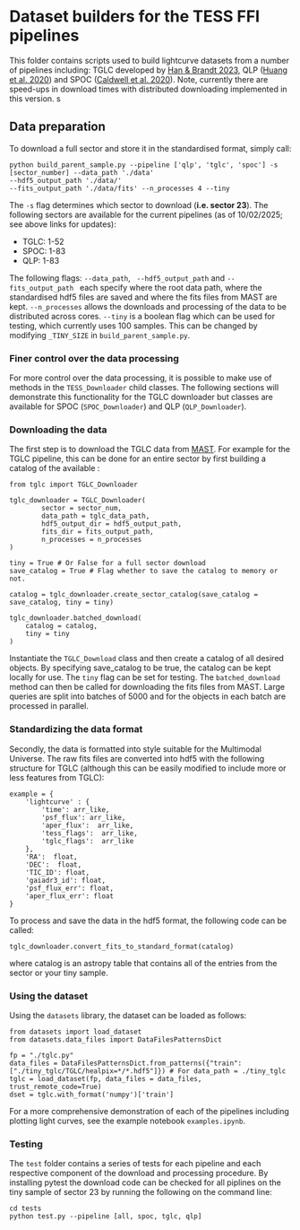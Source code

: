 
# Dataset builders for the TESS FFI pipelines

This folder contains scripts used to build lightcurve datasets from a number of pipelines including: TGLC developed by [Han & Brandt 2023](https://iopscience.iop.org/article/10.3847/1538-3881/acaaa7), QLP ([Huang et al. 2020](https://arxiv.org/abs/2011.06459)) and SPOC ([Caldwell et al. 2020](https://ui.adsabs.harvard.edu/abs/2020RNAAS...4..201C/abstract)). Note, currently there are speed-ups in download times with distributed downloading implemented in this version.
s
## Data preparation 
To download a full sector and store it in the standardised format, simply call:

```
python build_parent_sample.py --pipeline ['qlp', 'tglc', 'spoc'] -s [sector_number] --data_path './data' 
--hdf5_output_path './data/' 
--fits_output_path './data/fits' --n_processes 4 --tiny
```

The ```-s``` flag determines which sector to download (**i.e. sector 23**). The following sectors are available for the current pipelines (as of 10/02/2025; see above links for updates):
- TGLC: 1-52
- SPOC: 1-83
- QLP: 1-83


The following flags: ```--data_path```, ``` --hdf5_output_path``` and ```--fits_output_path ``` each specify where the root data path, where the standardised hdf5 files are saved and where the fits files from MAST are kept. ```--n_processes``` allows the downloads and processing of the data to be distributed across cores. ```--tiny``` is a boolean flag which can be used for testing, which currently uses 100 samples. This can be changed by modifying ```_TINY_SIZE``` in ```build_parent_sample.py```.


### Finer control over the data processing
For more control over the data processing, it is possible to make use of methods in the ```TESS_Downloader``` child classes. 
The following sections will demonstrate this functionality for the TGLC downloader but classes are available for SPOC (```SPOC_Downloader```) and QLP (```QLP_Downloader```).

### Downloading the data 
The first step is to download the TGLC data from [MAST](https://archive.stsci.edu/hlsp/tglc). For example for the TGLC pipeline, this can be done for an entire sector by first building a catalog of the available : 

```
from tglc import TGLC_Downloader

tglc_downloader = TGLC_Downloader(
        sector = sector_num, 
        data_path = tglc_data_path, 
        hdf5_output_dir = hdf5_output_path,
        fits_dir = fits_output_path,
        n_processes = n_processes
)

tiny = True # Or False for a full sector download
save_catalog = True # Flag whether to save the catalog to memory or not.

catalog = tglc_downloader.create_sector_catalog(save_catalog = save_catalog, tiny = tiny) 

tglc_downloader.batched_download(
    catalog = catalog,
    tiny = tiny
)
```

Instantiate the ```TGLC_Download``` class and then create a catalog of all desired objects. By specifying save_catalog to be true, the catalog can be kept locally for use. The ```tiny``` flag can be set for testing. The  ```batched_download``` method can then be called for downloading the fits files from MAST. Large queries are split into batches of 5000 and for the objects in each batch are processed in parallel. 

### Standardizing the data format 
Secondly, the data is formatted into style suitable for the Multimodal Universe. The raw fits files are converted into hdf5 with the following structure for TGLC (although this can be easily modified to include more or less features from TGLC):

```
example = {
    'lightcurve' : {
        'time': arr_like,
        'psf_flux': arr_like,
        'aper_flux':  arr_like,
        'tess_flags':  arr_like,
        'tglc_flags':  arr_like
    }, 
    'RA':  float,
    'DEC':  float,
    'TIC_ID': float,
    'gaiadr3_id': float,
    'psf_flux_err': float,
    'aper_flux_err': float
}
```

To process and save the data in the hdf5 format, the following code can be called:

```
tglc_downloader.convert_fits_to_standard_format(catalog)
```

where catalog is an astropy table that contains all of the entries from the sector or your tiny sample.

### Using the dataset

Using the ```datasets``` library, the dataset can be loaded as follows:

```
from datasets import load_dataset
from datasets.data_files import DataFilesPatternsDict

fp = "./tglc.py"
data_files = DataFilesPatternsDict.from_patterns({"train": ["./tiny_tglc/TGLC/healpix=*/*.hdf5"]}) # For data_path = ./tiny_tglc
tglc = load_dataset(fp, data_files = data_files, trust_remote_code=True)
dset = tglc.with_format('numpy')['train']
```

For a more comprehensive demonstration of each of the pipelines including plotting light curves, see the example notebook ```examples.ipynb```.

### Testing 

The ```test``` folder contains a series of tests for each pipeline and each respective component of the download and processing procedure. By installing pytest the download code can be checked for all piplines on the tiny sample of sector 23 by running the following on the command line:

```
cd tests
python test.py --pipeline [all, spoc, tglc, qlp] 
```